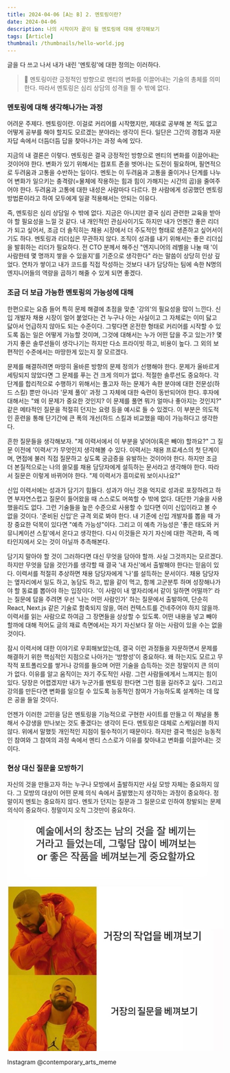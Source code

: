```yaml
---
title: 2024-04-06 [A는 B] 2. 멘토링이란?
date: 2024-04-06
description: 나의 시작이자 끝이 될 멘토링에 대해 생각해보기
tags: [Article]
thumbnail: /thumbnails/hello-world.jpg
---
```


글을 다 쓰고 나서 내가 내린 '멘토링'에 대한 정의는 이러하다.

> 📖 멘토링이란 긍정적인 방향으로 멘티의 변화를 이끌어내는 기술의 총체를 의미한다. 따라서 멘토링은 심리 상담의 성격을 띌 수 밖에 없다.

### 멘토링에 대해 생각해나가는 과정

어려운 주제다. 멘토링이란. 이걸로 커리어를 시작했지만, 제대로 공부해 본 적도 없고 어떻게 공부를 해야 할지도 모르겠는 분야라는 생각이 든다. 일단은 그간의 경험과 자문자답 속에서 더듬더듬 답을 찾아나가는 과정 속에 있다.

지금의 내 결론은 이렇다. 멘토링은 결국 긍정적인 방향으로 멘티의 변화를 이끌어내는 것이어야 한다. 변화가 있기 위해서는 컴포트 존을 벗어나는 도전이 필요하며, 필연적으로 두려움과 고통을 수반하는 일이다. 멘토는 이 두려움과 고통을 줄이거나 단계를 나누어 변화가 일으키는 충격량(=물체에 작용하는 힘과 힘이 가해지는 시간의 곱)을 줄여주어야 한다. 두려움과 고통에 대한 내성은 사람마다 다르다. 한 사람에게 성공했던 멘토링 방법론이라고 하여 모두에게 일괄 적용해서는 안되는 이유다.

즉, 멘토링은 심리 상담일 수 밖에 없다. 지금은 아니지만 결국 심리 관련한 교육을 받아야 할 필요성을 느낄 것 같다. 내 개인적인 관심사이기도 하지만 내가 언젠간 좋은 리더가 되고 싶어서, 조금 더 솔직히는 채용 시장에서 더 주도적인 형태로 생존하고 싶어서이기도 하다. 멘토링과 리더십은 무관하지 않다. 조직이 성과를 내기 위해서는 좋은 리더십을 발휘하는 리더가 필요하다. 전 CTO 분께서 해주신 "엔지니어의 레벨을 나눌 때 '이 사람한테 몇 명까지 쌓을 수 있을지'를 기준으로 생각한다" 라는 말씀이 상당히 인상 깊었다. 연차가 쌓이고 내가 코드를 직접 작성하는 것보다 내가 담당하는 팀에 속한 N명의 엔지니어들의 역량을 곱하기 해줄 수 있게 되면 좋겠다.

### 조금 더 보급 가능한 멘토링의 가능성에 대해

한편으로는 요즘 들어 특히 문제 해결에 초점을 맞춘 '강의'의 필요성을 많이 느낀다. 신입 개발자 채용 시장이 얼어 붙었다는 건 누구나 아는 사실이고 그 자체로는 이미 닳고 닳아서 언급하지 않아도 되는 수준이다. 그렇다면 온전한 형태로 커리어를 시작할 수 있도록 돕는 일은 어떻게 가능할 것이며, 그것에 대해서는 누가 어떤 답을 주고 있는가? 몇 가지 좋은 솔루션들이 생각나기는 하지만 다소 프라이빗 하고, 비용이 높다. 그 외의 보편적인 수준에서는 마땅한게 있는지 잘 모르겠다.

문제를 해결하려면 마땅히 올바른 방향의 문제 정의가 선행해야 한다. 문제가 올바르게 세팅되지 않았다면 그 문제를 푸는 건 크게 의미가 없다. 적절한 솔루션도 중요하다. 각 단계를 합리적으로 수행하기 위해서는 풀고자 하는 문제가 속한 분야에 대한 전문성(하드 스킬) 뿐만 아니라 '문제 풀이' 과정 그 자체에 대한 숙련이 동반되어야 한다. 후자에 대해서는 "왜 이 문제가 중요한 것인지? 이 문제를 풀면 뭐가 얼마나 좋아지는 것인지?" 같은 메타적인 질문을 적절히 던지는 요령 등을 예시로 들 수 있겠다. 이 부분은 의도적인 훈련을 통해 단기간에 큰 폭의 개선(하드 스킬과 비교했을 때)이 가능하다고 생각한다.

흔한 질문들을 생각해보자. "제 이력서에서 이 부분을 넣어야(혹은 빼야) 할까요?" 그 질문 이전에 '이력서'가 무엇인지 생각해볼 수 있다. 이력서는 채용 프로세스의 첫 단계이며, 면접에 불러 직접 질문하고 싶도록 궁금증을 유발하는 것이어야 한다. 하지만 조금 더 본질적으로는 나의 쓸모를 채용 담당자에게 설득하는 문서라고 생각해야 한다. 따라서 질문은 이렇게 바뀌어야 한다. "제 이력서가 흥미로워 보이시나요?"

신입 이력서에는 성과가 담기기 힘들다. 성과가 아닌 것을 억지로 성과로 포장하려고 하면 부자연스럽고 질문이 들어왔을 때 스스로도 머쓱할 수 밖에 없다. 대단한 기술을 사용했을리도 없다. 그런 기술들을 높은 수준으로 사용할 수 있다면 이미 신입이라고 볼 수 없을 것이다. '준비된 신입'은 규격 외로 봐야 한다. 내 기준에 신입 개발자를 뽑을 때 가장 중요한 덕목이 있다면 "예측 가능성"이다. 그리고 이 예측 가능성은 '좋은 태도와 커뮤니케이션 스킬'에서 온다고 생각한다. 다시 이것들은 자기 자신에 대한 객관화, 즉 메타인지에서 오는 것이 아닐까 추측해본다.

담기지 말아야 할 것이 그러하다면 대신 무엇을 담아야 할까. 사실 그것까지는 모르겠다. 하지만 무엇을 담을 것인가를 생각할 때 결국 '내 자신'에서 출발해야 한다는 믿음이 있다. 이력서를 적절히 추상하면 채용 담당자에게 '나'를 설득하는 문서이다. 채용 담당자는 옆자리에서 일도 하고, 농담도 하고, 밥을 같이 먹고, 함께 고군분투 하며 성장해나가야 할 동료를 뽑아야 하는 입장이다. '이 사람이 내 옆자리에서 같이 일하면 어떨까?' 라는 질문에 답을 주려면 우선 '나는 어떤 사람인가' 하는 질문에서 출발하여, 단순히 React, Next.js 같은 기술로 함축되지 않을, 여러 컨텍스트를 건네주어야 하지 않을까. 이력서를 읽는 사람으로 하여금 그 장면들을 상상할 수 있도록. 어떤 내용을 넣고 빼야 할까에 대해 적어도 글의 재료 측면에서는 자기 자신보다 잘 아는 사람이 있을 수는 없을 것이다.

잠시 이력서에 대한 이야기로 우회해보았는데, 결국 이런 과정들을 자문하면서 문제를 해결하기 위한 핵심적인 지점으로 나아가는 '방향성'이 중요하다. 왜 하는지도 모르고 무작적 포트폴리오를 쌓거나 강의를 들으며 어떤 기술을 습득하는 것은 정말이지 큰 의미가 없다. 이유를 알고 움직이는 자기 주도적인 사람. 그런 사람들에게서 느껴지는 힘이 있다. 당장은 어렵겠지만 내가 누군가를 멘토링 한다면 그런 힘을 길러주고 싶다. 그리고 강의를 만든다면 변화를 일으킬 수 있도록 능동적인 참여가 가능하도록 설계하는 데 많은 공을 들일 것이다.

언젠가 이러한 고민을 담은 멘토링을 기능적으로 구현한 사이트를 만들고 이 채널을 통해서 수강생을 만나보는 것도 좋겠다는 생각이 든다. 멘토링은 대체로 스케일러블 하지 않다. 위에서 말했듯 개인적인 지점이 필수적이기 때문이다. 하지만 결국 핵심은 능동적인 참여와 그 참여의 과정 속에서 멘티 스스로가 이유를 찾아내고 변화를 이끌어내는 것이다.

### 현상 대신 질문을 모방하기

자신의 것을 만들고자 하는 누구나 모방에서 출발하지만 사실 모방 자체는 중요하지 않다. 그 모방의 대상이 어떤 문제 의식 속에서 출발했는지 생각하는 과정이 중요하다. 정말이지 멘토는 중요하지 않다. 멘토가 던지는 질문과 그 질문으로 인하여 창발되는 문제 의식이 중요하다. 정말이지 오직 그것만이 중요하다.

![Instagram @contemporary_arts_meme](434195730_3489472208030501_7077370283852728903_n.jpg)

Instagram @contemporary_arts_meme
